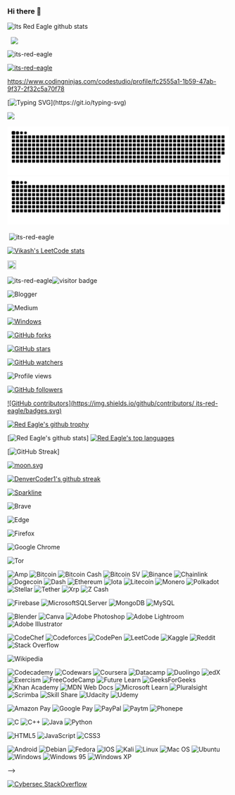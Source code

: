 ### Hi there 👋

<!--
**its-red-eagle/its-red-eagle** is a ✨ _special_ ✨ repository because its `README.md` (this file) appears on your GitHub profile.

Here are some ideas to get you started:

- 🔭 I’m currently working on ...
- 🌱 I’m currently learning ...
- 👯 I’m looking to collaborate on ...
- 🤔 I’m looking for help with ...
- 💬 Ask me about ...
- 📫 How to reach me: ...
- 😄 Pronouns: ...
- ⚡ Fun fact: ...
https://www.codingninjas.com/codestudio/profile/fc2555a1-1b59-47ab-9f37-2f32c5a70f78
-->
![Its Red Eagle github stats](https://github-readme-stats.vercel.app/api?username=its-red-eagle&show_icons=true&hide_border=true&hide=["stars"])


<p>&nbsp;&nbsp;<img align="center" src="https://github-readme-streak-stats.herokuapp.com/?user=its-red-eagle&currStreakNum=2FD3EB&fire=pink&sideLabels=F00" /></p></p>

<p align="left"> <img src="https://komarev.com/ghpvc/?username=its-red-eagle&label=Profile%20views&color=0e75b6&style=flat" alt="its-red-eagle" /> </p>

<p align="left"> <a href="https://github.com/ryo-ma/github-profile-trophy"><img src="https://github-profile-trophy.vercel.app/?username=its-red-eagle" alt="its-red-eagle" /></a> </p>

https://www.codingninjas.com/codestudio/profile/fc2555a1-1b59-47ab-9f37-2f32c5a70f78

[![Typing SVG](https://readme-typing-svg.herokuapp.com?color=00A114&lines=Hi%2C+This+is+Red+Eagle....)](https://git.io/typing-svg)

![](https://github.com/its-red-eagle/its-red-eagle/blob/main/Eagle.gif)

![github contribution grid snake animation](https://raw.githubusercontent.com/platane/platane/output/github-contribution-grid-snake-dark.svg#gh-dark-mode-only)![github contribution grid snake animation](https://raw.githubusercontent.com/platane/platane/output/github-contribution-grid-snake.svg#gh-light-mode-only)

<p>&nbsp;<img align="center" src="https://github-readme-stats.vercel.app/api?username=its-red-eagle&show_icons=true&locale=en" alt="its-red-eagle" /></p>

[![Vikash's LeetCode stats](https://leetcode-stats-six.vercel.app/api?username=cyber_security&theme=dark)](https://github.com/cyber_security/leetcode-stats)          
          
 <a href="https://linktr.ee/its_red_eagle"><img src="https://github.com/its-red-eagle/its-red-eagle/blob/main/its_red_eagle.svg" width="20%" height="20%"></a>
 
<p><img align="left" src="https://github-readme-stats.vercel.app/api/top-langs?username=its-red-eagle&show_icons=true&locale=en&layout=compact" alt="its-red-eagle" /></p>


![visitor badge](https://visitor-badge.glitch.me/badge?page_id=its-red-eagle.visitor-badge&left_text=My%20Page%20Visitors)

![Blogger](https://img.shields.io/badge/Blogger-FF5722?style=for-the-badge&logo=blogger&logoColor=white)

![Medium](https://img.shields.io/badge/Medium-12100E?style=for-the-badge&logo=medium&logoColor=white)

[![Windows](https://svgshare.com/i/ZhY.svg)](https://svgshare.com/i/ZhY.svg)

[![GitHub forks](https://img.shields.io/github/forks/its-red-eagle/StrapDown.js.svg?style=social&label=Fork&maxAge=2592000)](https://GitHub.com/its-red-eagle/StrapDown.js/network/)

[![GitHub stars](https://img.shields.io/github/stars/its-red-eagle/StrapDown.js.svg?style=social&label=Star&maxAge=2592000)](https://GitHub.com/its-red-eagle/StrapDown.js/stargazers/)

[![GitHub watchers](https://img.shields.io/github/watchers/its-red-eagle/StrapDown.js.svg?style=social&label=Watch&maxAge=2592000)](https://GitHub.com/its-red-eagle/StrapDown.js/watchers/)

![Profile views](https://gpvc.arturio.dev/its-red-eagle)

[![GitHub followers](https://img.shields.io/github/followers/its-red-eagle.svg?style=social&label=Follow&maxAge=2592000)](https://github.com/its-red-eagle?tab=followers)

[![GitHub contributors](https://img.shields.io/github/contributors/ its-red-eagle/badges.svg)](https://GitHub.com/its-red-eagle/badges/graphs/contributors/)

[![Red Eagle's github trophy](https://github-profile-trophy.vercel.app/?username=its-red-eagle&row=1)](https://github.com/its-red-eagle/github-profile-trophy)

[![Red Eagle's github stats](https://github-readme-stats.vercel.app/api?username=its-red-eagle&theme=blue-green)]
[![Red Eagle's top languages](https://github-readme-stats.vercel.app/api/top-langs/?username=its-red-eagle&theme=blue-green)](https://github.com/its-red-eagle/github-readme-stats)

[![GitHub Streak](https://github-readme-streak-stats.herokuapp.com?user=its-red-eagle&theme=github-green-purple)]


<a href="https://moon-svg.minung.dev">
    <img src="https://moon-svg.minung.dev/moon.svg?theme=basic" alt="moon.svg" />
  </a>
  
  
  
  


[![DenverCoder1's github streak](https://github-readme-streak-stats.herokuapp.com/?user=its-red-eagle&theme=blue-green)](https://github.com/its-red-eagle/github-readme-streak-stats)

[![Sparkline](https://stars.medv.io/its-red-eagle/badges.svg)](https://stars.medv.io/its-red-eagle/badges)

![Brave](https://img.shields.io/badge/Brave-FB542B?style=for-the-badge&logo=Brave&logoColor=white)

![Edge](https://img.shields.io/badge/Edge-0078D7?style=for-the-badge&logo=Microsoft-edge&logoColor=white)

![Firefox](https://img.shields.io/badge/Firefox-FF7139?style=for-the-badge&logo=Firefox-Browser&logoColor=white)

![Google Chrome](https://img.shields.io/badge/Google%20Chrome-4285F4?style=for-the-badge&logo=GoogleChrome&logoColor=white)

![Tor](https://img.shields.io/badge/Tor-7D4698?style=for-the-badge&logo=Tor-Browser&logoColor=white)


![Amp](https://img.shields.io/badge/Amp-005AF0?style=for-the-badge&logo=amp&logoColor=white)
![Bitcoin](https://img.shields.io/badge/Bitcoin-000?style=for-the-badge&logo=bitcoin&logoColor=white)
![Bitcoin Cash](https://img.shields.io/badge/Bitcoin%20Cash-0AC18E?style=for-the-badge&logo=Bitcoin%20Cash&logoColor=white)
![Bitcoin SV](https://img.shields.io/badge/Bitcoin%20SV-EAB300?style=for-the-badge&logo=Bitcoin%20SV&logoColor=white)
![Binance](https://img.shields.io/badge/Binance-FCD535?style=for-the-badge&logo=binance&logoColor=white)
![Chainlink](https://img.shields.io/badge/Chainlink-375BD2?style=for-the-badge&logo=Chainlink&logoColor=white)
![Dogecoin](https://img.shields.io/badge/dogecoin-B59A30?style=for-the-badge&logo=dogecoin&logoColor=white)
![Dash](https://img.shields.io/badge/dash-008DE4?style=for-the-badge&logo=dash&logoColor=white)
![Ethereum](https://img.shields.io/badge/Ethereum-3C3C3D?style=for-the-badge&logo=Ethereum&logoColor=white)
![Iota](https://img.shields.io/badge/iota-29334C?style=for-the-badge&logo=iota&logoColor=white)
![Litecoin](https://img.shields.io/badge/Litecoin-A6A9AA?style=for-the-badge&logo=Litecoin&logoColor=white)
![Monero](https://img.shields.io/badge/monero-FF6600?style=for-the-badge&logo=monero&logoColor=white)
![Polkadot](https://img.shields.io/badge/polkadot-E6007A?style=for-the-badge&logo=polkadot&logoColor=white)
![Stellar](https://img.shields.io/badge/Stellar-7D00FF?style=for-the-badge&logo=Stellar&logoColor=white)
![Tether](https://img.shields.io/badge/tether-168363?style=for-the-badge&logo=tether&logoColor=white)
![Xrp](https://img.shields.io/badge/Xrp-black?style=for-the-badge&logo=xrp&logoColor=white)
![Z Cash](https://img.shields.io/badge/Zcash-F4B728?style=for-the-badge&logo=zcash&logoColor=white)


![Firebase](https://img.shields.io/badge/Firebase-039BE5?style=for-the-badge&logo=Firebase&logoColor=white)
![MicrosoftSQLServer](https://img.shields.io/badge/Microsoft%20SQL%20Sever-CC2927?style=for-the-badge&logo=microsoft%20sql%20server&logoColor=white)
![MongoDB](https://img.shields.io/badge/MongoDB-%234ea94b.svg?style=for-the-badge&logo=mongodb&logoColor=white)
![MySQL](https://img.shields.io/badge/mysql-%2300f.svg?style=for-the-badge&logo=mysql&logoColor=white)



![Blender](https://img.shields.io/badge/blender-%23F5792A.svg?style=for-the-badge&logo=blender&logoColor=white)
![Canva](https://img.shields.io/badge/Canva-%2300C4CC.svg?style=for-the-badge&logo=Canva&logoColor=white)
![Adobe Photoshop](https://img.shields.io/badge/adobe%20photoshop-%2331A8FF.svg?style=for-the-badge&logo=adobe%20photoshop&logoColor=white)
![Adobe Lightroom](https://img.shields.io/badge/Adobe%20Lightroom-31A8FF.svg?style=for-the-badge&logo=Adobe%20Lightroom&logoColor=white)
![Adobe Illustrator](https://img.shields.io/badge/adobe%20illustrator-%23FF9A00.svg?style=for-the-badge&logo=adobe%20illustrator&logoColor=white)


![CodeChef](https://img.shields.io/badge/CodeChef-%23964B00.svg?style=for-the-badge&logo=CodeChef&logoColor=white)
![Codeforces](https://img.shields.io/badge/Codeforces-445f9d?style=for-the-badge&logo=Codeforces&logoColor=white)
![CodePen](https://img.shields.io/badge/Codepen-000000?style=for-the-badge&logo=codepen&logoColor=white)
![LeetCode](https://img.shields.io/badge/LeetCode-000000?style=for-the-badge&logo=LeetCode&logoColor=#d16c06)
![Kaggle](https://img.shields.io/badge/Kaggle-035a7d?style=for-the-badge&logo=kaggle&logoColor=white)
![Reddit](https://img.shields.io/badge/Reddit-%23FF4500.svg?style=for-the-badge&logo=Reddit&logoColor=white)
![Stack Overflow](https://img.shields.io/badge/-Stackoverflow-FE7A16?style=for-the-badge&logo=stack-overflow&logoColor=white)

![Wikipedia](https://img.shields.io/badge/Wikipedia-%23000000.svg?style=for-the-badge&logo=wikipedia&logoColor=white)



![Codecademy](https://img.shields.io/badge/Codecademy-FFF0E5?style=for-the-badge&logo=codecademy&logoColor=1F243A)
![Codewars](https://img.shields.io/badge/Codewars-B1361E?style=for-the-badge&logo=codewars&logoColor=grey)
![Coursera](https://img.shields.io/badge/Coursera-%230056D2.svg?style=for-the-badge&logo=Coursera&logoColor=white)
![Datacamp](https://img.shields.io/badge/Datacamp-05192D?style=for-the-badge&logo=datacamp&logoColor=03E860)
![Duolingo](https://img.shields.io/badge/Duolingo-%234DC730.svg?style=for-the-badge&logo=Duolingo&logoColor=white)
![edX](https://img.shields.io/badge/edX-%2302262B.svg?style=for-the-badge&logo=edX&logoColor=white)
![Exercism](https://img.shields.io/badge/Exercism-009CAB?style=for-the-badge&logo=exercism&logoColor=white)
![FreeCodeCamp](https://img.shields.io/badge/Freecodecamp-%23123.svg?&style=for-the-badge&logo=freecodecamp&logoColor=green)
![Future Learn](https://img.shields.io/badge/future%20learn-DE00A5?style=for-the-badge&logo=futurelearn&logoColor=white)
![GeeksForGeeks](https://img.shields.io/badge/GeeksforGeeks-gray?style=for-the-badge&logo=geeksforgeeks&logoColor=35914c)
![Khan Academy](https://img.shields.io/badge/KhanAcademy-%2314BF96.svg?style=for-the-badge&logo=KhanAcademy&logoColor=white)
![MDN Web Docs](https://img.shields.io/badge/MDN_Web_Docs-black?style=for-the-badge&logo=mdnwebdocs&logoColor=white)
![Microsoft Learn](https://img.shields.io/badge/Microsoft_Learn-258ffa?style=for-the-badge&logo=microsoft&logoColor=white)
![Pluralsight](https://img.shields.io/badge/Pluralsight-EE3057?style=for-the-badge&logo=pluralsight&logoColor=white)
![Scrimba](https://img.shields.io/badge/scrimba-2B283A?style=for-the-badge&logo=scrimba&logoColor=white)
![Skill Share](https://img.shields.io/badge/Skill%20share-002333?style=for-the-badge&logo=skillshare&logoColor=00FF84)
![Udacity](https://img.shields.io/badge/Udacity-grey?style=for-the-badge&logo=udacity&logoColor=15B8E6)
![Udemy](https://img.shields.io/badge/Udemy-A435F0?style=for-the-badge&logo=Udemy&logoColor=white)



![Amazon Pay](https://img.shields.io/badge/AmazonPay-ff9900.svg?style=for-the-badge&logo=Amazon-Pay&logoColor=white)
![Google Pay](https://img.shields.io/badge/GooglePay-%233780F1.svg?style=for-the-badge&logo=Google-Pay&logoColor=white)
![PayPal](https://img.shields.io/badge/PayPal-00457C?style=for-the-badge&logo=paypal&logoColor=white)
![Paytm](https://img.shields.io/badge/Paytm-1C2C94?style=for-the-badge&logo=paytm&logoColor=05BAF3)
![Phonepe](https://img.shields.io/badge/Phonepe-54039A?style=for-the-badge&logo=phonepe&logoColor=white)


![C](https://img.shields.io/badge/c-%2300599C.svg?style=for-the-badge&logo=c&logoColor=white)
![C++](https://img.shields.io/badge/c++-%2300599C.svg?style=for-the-badge&logo=c%2B%2B&logoColor=white)
![Java](https://img.shields.io/badge/java-%23ED8B00.svg?style=for-the-badge&logo=java&logoColor=white)
![Python](https://img.shields.io/badge/python-3670A0?style=for-the-badge&logo=python&logoColor=ffdd54)


![HTML5](https://img.shields.io/badge/html5-%23E34F26.svg?style=for-the-badge&logo=html5&logoColor=white)
![JavaScript](https://img.shields.io/badge/javascript-%23323330.svg?style=for-the-badge&logo=javascript&logoColor=%23F7DF1E)
![CSS3](https://img.shields.io/badge/css3-%231572B6.svg?style=for-the-badge&logo=css3&logoColor=white)



![Android](https://img.shields.io/badge/Android-3DDC84?style=for-the-badge&logo=android&logoColor=white)
![Debian](https://img.shields.io/badge/Debian-D70A53?style=for-the-badge&logo=debian&logoColor=white)
![Fedora](https://img.shields.io/badge/Fedora-294172?style=for-the-badge&logo=fedora&logoColor=white)
![IOS](https://img.shields.io/badge/iOS-000000?style=for-the-badge&logo=ios&logoColor=white)
![Kali](https://img.shields.io/badge/Kali-268BEE?style=for-the-badge&logo=kalilinux&logoColor=white)
![Linux](https://img.shields.io/badge/Linux-FCC624?style=for-the-badge&logo=linux&logoColor=black)
![Mac OS](https://img.shields.io/badge/mac%20os-000000?style=for-the-badge&logo=macos&logoColor=F0F0F0)
![Ubuntu](https://img.shields.io/badge/Ubuntu-E95420?style=for-the-badge&logo=ubuntu&logoColor=white)
![Windows](https://img.shields.io/badge/Windows-0078D6?style=for-the-badge&logo=windows&logoColor=white)
![Windows 95](https://img.shields.io/badge/Windows%2095-008484?style=for-the-badge&logo=windows95&logoColor=white)
![Windows XP](https://img.shields.io/badge/Windows%20xp-003399?style=for-the-badge&logo=windowsxp&logoColor=white)

-->

[![Cybersec StackOverflow](https://stackoverflow-badge.herokuapp.com/api/StackOverflowBadge/16875773)](https://stackoverflow.com/users/16875773/cybersec)



